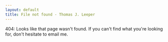 ```yaml
---
layout: default
title: File not found - Thomas J. Leeper
---
```


404: Looks like that page wasn't found. If you can't find what you're looking for, don't hesitate to email me.
